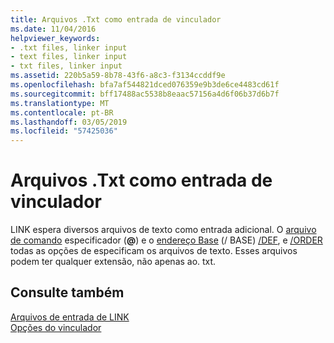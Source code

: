 ```yaml
---
title: Arquivos .Txt como entrada de vinculador
ms.date: 11/04/2016
helpviewer_keywords:
- .txt files, linker input
- text files, linker input
- txt files, linker input
ms.assetid: 220b5a59-8b78-43f6-a8c3-f3134ccddf9e
ms.openlocfilehash: bfa7af544821dced076359e9b3de6ce4483cd61f
ms.sourcegitcommit: bff17488ac5538b8eaac57156a4d6f06b37d6b7f
ms.translationtype: MT
ms.contentlocale: pt-BR
ms.lasthandoff: 03/05/2019
ms.locfileid: "57425036"
---
```

# <a name="txt-files-as-linker-input"></a>Arquivos .Txt como entrada de vinculador

LINK espera diversos arquivos de texto como entrada adicional. O [arquivo de comando](../../build/reference/link-command-files.md) especificador (**\@**) e o [endereço Base](../../build/reference/base-base-address.md) (/ BASE) [/DEF](../../build/reference/def-specify-module-definition-file.md), e [/ORDER](../../build/reference/order-put-functions-in-order.md) todas as opções de especificam os arquivos de texto. Esses arquivos podem ter qualquer extensão, não apenas ao. txt.

## <a name="see-also"></a>Consulte também

[Arquivos de entrada de LINK](../../build/reference/link-input-files.md)<br/>
[Opções do vinculador](../../build/reference/linker-options.md)
